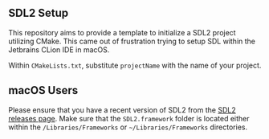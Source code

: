 ## SDL2 Setup

This repository aims to provide a template to initialize a SDL2 project utilizing CMake. This came out of frustration trying to setup SDL within the Jetbrains CLion IDE in macOS.

Within `CMakeLists.txt`, substitute `projectName` with the name of your project.

## macOS Users

Please ensure that you have a recent version of SDL2 from the [SDL2 releases page](https://github.com/libsdl-org/SDL/releases). Make sure that the `SDL2.framework` folder is located either within the `/Libraries/Frameworks` or `~/Libraries/Frameworks` directories.
